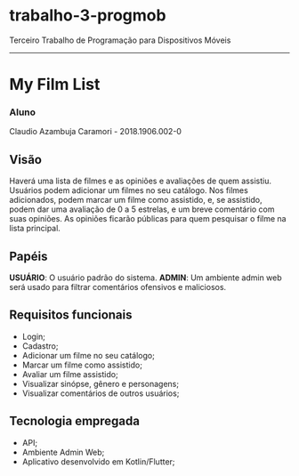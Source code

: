 # trabalho-3-progmob
Terceiro Trabalho de Programação para Dispositivos Móveis

---
# My Film List

### Aluno
Claudio Azambuja Caramori - 2018.1906.002-0

## Visão
Haverá uma lista de filmes e as opiniões e avaliações de quem assistiu. Usuários podem adicionar um filmes no seu catálogo. Nos filmes adicionados, podem marcar um filme como assistido, e, se assistido, podem dar uma avaliação de 0 a 5 estrelas, e um breve comentário com suas opiniões. As opiniões ficarão públicas para quem pesquisar o filme na lista principal.

## Papéis
**USUÁRIO**: O usuário padrão do sistema.
**ADMIN**: Um ambiente admin web será usado para filtrar comentários ofensivos e maliciosos.

## Requisitos funcionais
- Login;
- Cadastro;
- Adicionar um filme no seu catálogo;
- Marcar um filme como assistido;
- Avaliar um filme assistido;
- Visualizar sinópse, gênero e personagens;
- Visualizar comentários de outros usuários;

## Tecnologia empregada
- API;
- Ambiente Admin Web;
- Aplicativo desenvolvido em Kotlin/Flutter;
